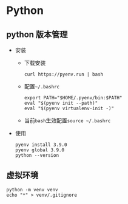 # Python

## python 版本管理

- 安装

    - 下载安装

        ```shell
        curl https://pyenv.run | bash
        ```

    - 配置`~/.bashrc`

        ```shell
        export PATH="$HOME/.pyenv/bin:$PATH"
        eval "$(pyenv init --path)"
        eval "$(pyenv virtualenv-init -)"
        ```

    - 当前`bash`生效配置`source ~/.bashrc`


- 使用

    ```shell
    pyenv install 3.9.0
    pyenv global 3.9.0
    python --version
    ```

## 虚拟环境

```shell
python -m venv venv
echo "*" > venv/.gitignore
```
